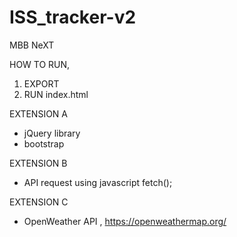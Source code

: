 # ISS_tracker-v2
 MBB NeXT

HOW TO RUN,
1. EXPORT 
2. RUN index.html


EXTENSION A 
- jQuery library
- bootstrap

EXTENSION B
- API request using javascript fetch();

EXTENSION C
- OpenWeather API , https://openweathermap.org/
